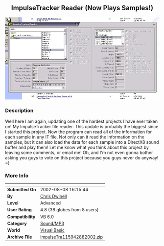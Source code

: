 ﻿<div align="center">

## ImpulseTracker Reader \(Now Plays Samples\!\)

<img src="PIC2002881928333795.jpg">
</div>

### Description

Well here I am again, updating one of the hardest projects I have ever taken on! My ImpulseTracker file reader. This update is probably the biggest since I started this project. Now the program can read all of the information for each sample in any IT file. Not only can it read the information on the samples, but it can also load the data for each sample into a DirectX8 sound buffer and play them! Let me know what you think about this project by leaving some comments, or email me! Oh, and I'm not even gonna bother asking you guys to vote on this project because you guys never do anyway! =)
 
### More Info
 


<span>             |<span>
---                |---
**Submitted On**   |2002-08-08 16:15:44
**By**             |[Chris Dwinell](https://github.com/Planet-Source-Code/PSCIndex/blob/master/ByAuthor/chris-dwinell.md)
**Level**          |Advanced
**User Rating**    |4.8 (38 globes from 8 users)
**Compatibility**  |VB 6\.0
**Category**       |[Sound/MP3](https://github.com/Planet-Source-Code/PSCIndex/blob/master/ByCategory/sound-mp3__1-45.md)
**World**          |[Visual Basic](https://github.com/Planet-Source-Code/PSCIndex/blob/master/ByWorld/visual-basic.md)
**Archive File**   |[ImpulseTra115942882002\.zip](https://github.com/Planet-Source-Code/chris-dwinell-impulsetracker-reader-now-plays-samples__1-37745/archive/master.zip)








